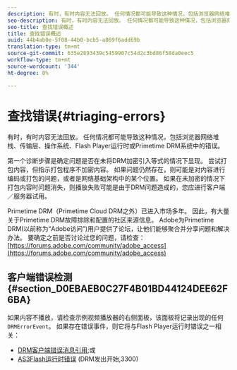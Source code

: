 ```yaml
---
description: 有时，有时内容无法回放。 任何情况都可能导致这种情况，包括浏览器网络堆栈、传输层、操作系统、Flash Player运行时或Primetime DRM系统中的错误。
seo-description: 有时，有时内容无法回放。 任何情况都可能导致这种情况，包括浏览器网络堆栈、传输层、操作系统、Flash Player运行时或Primetime DRM系统中的错误。
seo-title: 查找错误概述
title: 查找错误概述
uuid: 44b4ab0e-5f08-44b0-bcb5-a869f6add69b
translation-type: tm+mt
source-git-commit: 635e2893439c5459907c54d2c3bd86f58da0eec5
workflow-type: tm+mt
source-wordcount: '344'
ht-degree: 0%

---
```



# 查找错误{#triaging-errors}

有时，有时内容无法回放。 任何情况都可能导致这种情况，包括浏览器网络堆栈、传输层、操作系统、Flash Player运行时或Primetime DRM系统中的错误。

第一个诊断步骤是确定问题是否在未将DRM加密引入等式的情况下显现。 尝试打包内容，但指示打包程序不加密内容。 如果问题仍然存在，则可能是对内容进行编码或打包的问题，或者是网络基础架构中的某个位置。 如果在未加密的情况下打包内容时问题消失，则播放失败可能是由于DRM问题造成的，您应进行客户端／服务器试用。

Primetime DRM（Primetime Cloud DRM之外）已进入市场多年。 因此，有大量关于Primetime DRM故障排除和配置的社区来源信息。 Adobe为Primetime DRM(以前称为“Adobe访问”)用户提供了论坛，让他们能够聚合并分享问题和解决办法。 要确定之前是否讨论过您的问题，请检查：[https://forums.adobe.com/community/adobe_access](https://forums.adobe.com/community/adobe_access)

## 客户端错误检测{#section_D0EBAEB0C27F4B01BD44124DEE62F6BA}

如果内容不播放，请检查示例视频播放器的右侧面板，该面板将记录出现的任何`DRMErrorEvent`。 如果存在错误事件，则它将与Flash Player运行时错误之一相关：

* [DRM客户端错误消息引用](https://help.adobe.com/en_US/primetime/drm/index.html#reference-DRM_Client_Error_Messages);或
* [AS3Flash运行时错误](https://help.adobe.com/en_US/FlashPlatform/reference/actionscript/3/runtimeErrors.html) (DRM发出开始,3300)

